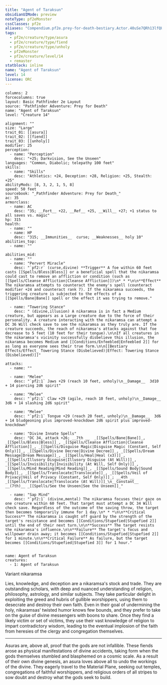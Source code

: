 ```yaml
---
title: "Agent of Taraksun"
obsidianUIMode: preview
noteType: pf2eMonster
cssClasses: pf2e
aliases: "Compendium.pf2e.prey-for-death-bestiary.Actor.40uSe7QRh13lfQUj" 
tags:
  - pf2e/creature/type/asura
  - pf2e/creature/type/fiend
  - pf2e/creature/type/unholy
  - pf2eMonster
  - pf2e/creature/level/14
  - remaster
statblock: inline
name: "Agent of Taraksun"
level: 14
license: ORC
---
```


```statblock
columns: 2
forcecolumns: true
layout: Basic Pathfinder 2e Layout
source: "Pathfinder Adventure: Prey for Death"
name: "Agent of Taraksun"
level: "Creature 14"

alignment: ""
size: "Large"
trait_01: [[asura]]
trait_02: [[fiend]]
trait_03: [[unholy]]
modifier: 25
perception:
  - name: "Perception"
    desc: "+25; Darkvision, See the Unseen"
languages: "Common, Diabolic; telepathy 100 feet"
skills:
  - name: "Skills"
    desc: "Athletics: +24, Deception: +28, Religion: +25, Stealth: +25"
abilityMods: [8, 3, 2, 1, 5, 8]
speed: 50 feet
sourcebook: "_Pathfinder Adventure: Prey for Death_"
ac: 35
armorclass:
  - name: AC
    desc: "35; __Fort__ +22, __Ref__ +25, __Will__ +27; +1 status to all saves vs. magic"
hp: 315
health:
  - name: ""
  - name: HP
    desc: "315; __Immunities__  curse; __Weaknesses__ holy 10"
abilities_top:
  - name: ""

abilities_mid:
  - name: ""
  - name: "Pervert Miracle"
    desc: "`pf2:r` (curse,divine) **Trigger** A foe within 60 feet casts [[Spells/Bless|Bless]] or a beneficial spell that the nikaramsa could cast to remove an affliction or condition (such as [[Spells/Cleanse Affliction|Cleanse Affliction]])\n* * *\n\n**Effect** The nikaramsa attempts to counteract the enemy's spell (counteract modifier +24 and counteract rank 7). If the nikaramsa succeeds, the triggering creature is subjected to the effects of a [[Spells/Bane|Bane]] spell or the effect it was trying to remove."

  - name: "Towering Stance"
    desc: " (divine,illusion) A nikaramsa is in fact a Medium creature, but appears as a Large creature due to the force of their personality. A creature interacting with the nikaramsa can attempt a DC 36 Will check save to see the nikaramsa as they truly are. If the creature succeeds, the reach of nikaramsa's attacks against that foe decrease to 5 feet (10 feet for their tongue).\n\nIf all creatures in the nikaramsa's vicinity successfully disbelieve this illusion, the nikaramsa becomes Medium and [[Conditions/Enfeebled|Enfeebled 2]] for as long as everyone sees their true form.\n\n[[Bestiary Effects/Effect_ Towering Stance (Disbelieved)|Effect: Towering Stance (Disbelieved)]]"

attacks:
  - name: ""

  - name: "Melee"
    desc: "`pf2:1` Jaws +29 (reach 10 feet, unholy)\n__Damage__  3d10 + 14 piercing 2d6 spirit"

  - name: "Melee"
    desc: "`pf2:1` Claw +29 (agile, reach 10 feet, unholy)\n__Damage__  3d6 + 14 slashing 2d6 spirit"

  - name: "Melee"
    desc: "`pf2:1` Tongue +29 (reach 20 feet, unholy)\n__Damage__  3d6 + 14 bludgeoning plus improved-knockdown 2d6 spirit plus improved-knockdown"

  - name: "Divine Innate Spells"
    desc: "DC 34, attack +26; __7th __  _[[Spells/Bane|Bane]]_, _[[Spells/Bless|Bless]]_, _[[Spells/Cleanse Affliction|Cleanse Affliction]]_, _[[Spells/Disguise Magic|Disguise Magic (Constant, Self Only)]]_, _[[Spells/Divine Decree|Divine Decree]]_, _[[Spells/Dream Message|Dream Message]]_, _[[Spells/Heal|Heal (x3)]]_, _[[Spells/Illusory Disguise|Illusory Disguise (At Will)]]_, _[[Spells/Invisibility|Invisibility (At Will, Self Only)]]_, _[[Spells/Mind Reading|Mind Reading]]_, _[[Spells/Sound Body|Sound Body]]_, _[[Spells/Translocate|Translocate]]_, _[[Spells/Veil of Privacy|Veil of Privacy (Constant, Self Only)]]_; __4th __  _[[Spells/Translocate|Translocate (At Will)]]_\n__Constant__  __(7th)__ _[[Spells/See the Unseen|See the Unseen]]_"

  - name: "Sap Mind"
    desc: "`pf2:1` (divine,mental) The nikaramsa focuses their gaze on one creature within 60 feet. That target must attempt a DC 34 Will check save. Regardless of the outcome of the saving throw, the target then becomes temporarily immune for 1 day.\n* * *\n\n**Critical Success** The nikaramsa is caught off guard by the strength of the target's resistance and becomes [[Conditions/Stupefied|Stupefied 2]] until the end of their next turn.\n\n**Success** The target resists the nikaramsa's influence.\n\n**Failure** The target's focus and willpower drain away; it becomes [[Conditions/Stupefied|Stupefied 2]] for 1 minute.\n\n**Critical Failure** As failure, but the target becomes [[Conditions/Stupefied|Stupefied 3]] for 1 hour."
 
```

```encounter-table
name: Agent of Taraksun
creatures:
  - 1: Agent of Taraksun
```


Variant nikaramsa

Lies, knowledge, and deception are a nikaramsa's stock and trade. They are outstanding scholars, with deep and nuanced understanding of religion, philosophy, astrology, and similar subjects. They take particular delight in exploiting the greed and hubris of gullible worshippers, using them to desecrate and destroy their own faith. Even in their goal of undermining the holy, nikaramsas' twisted humor knows few bounds, and they prefer to take on the guise of divine messengers with boons to share. Once they find a likely victim or set of victims, they use their vast knowledge of religion to impart contradictory wisdom, leading to the eventual implosion of the faith from heresies of the clergy and congregation themselves.

* * *

Asuras are, above all, proof that the gods are not infallible. These fiends arose as physical manifestations of divine accidents, taking form when the gods themselves stumbled and blasphemed on a cosmic scale. As a result of their own divine genesis, an asura loves above all to undo the workings of the divine. They eagerly travel to the Material Plane, seeking out temples, congregations of faithful worshippers, and religious orders of all stripes to sow doubt and destroy what the gods seek to build.
